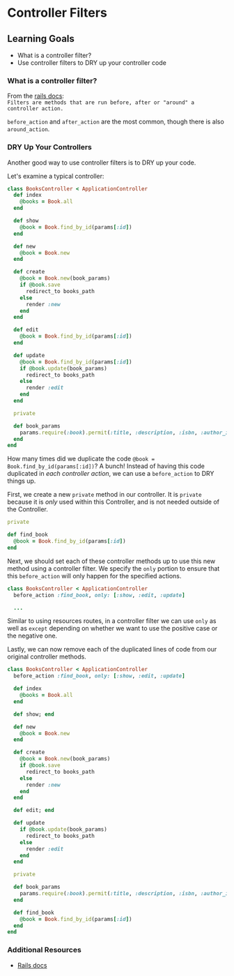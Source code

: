 # Controller Filters

## Learning Goals
- What is a controller filter?
- Use controller filters to DRY up your controller code

### What is a controller filter?
From the [rails docs](http://guides.rubyonrails.org/action_controller_overview.html#filters):  
  `Filters are methods that are run before, after or "around" a controller action.`

`before_action` and `after_action` are the most common, though there is also `around_action`.

### DRY Up Your Controllers
Another good way to use controller filters is to DRY up your code.

Let's examine a typical controller:
```ruby
class BooksController < ApplicationController
  def index
    @books = Book.all
  end

  def show
    @book = Book.find_by_id(params[:id])
  end

  def new
    @book = Book.new
  end

  def create
    @book = Book.new(book_params)
    if @book.save
      redirect_to books_path
    else
      render :new
    end
  end

  def edit
    @book = Book.find_by_id(params[:id])
  end

  def update
    @book = Book.find_by_id(params[:id])
    if @book.update(book_params)
      redirect_to books_path
    else
      render :edit
    end
  end

  private

  def book_params
    params.require(:book).permit(:title, :description, :isbn, :author_id)
  end
end
```

How many times did we duplicate the code `@book = Book.find_by_id(params[:id])`? A bunch! Instead of having this code duplicated in _each controller action_, we can use a `before_action` to DRY things up.

First, we create a new `private` method in our controller. It is  `private` because it is _only_ used within this Controller, and is not needed outside of the Controller.
```ruby
private

def find_book
  @book = Book.find_by_id(params[:id])
end
```

Next, we should set each of these controller methods up to use this new method using a controller filter. We specify the `only` portion to ensure that this `before_action` will only happen for the specified actions.
```ruby
class BooksController < ApplicationController
  before_action :find_book, only: [:show, :edit, :update]

  ...
```

Similar to using resources routes, in a controller filter we can use `only` as well as `except` depending on whether we want to use the positive case or the negative one.

Lastly, we can now remove each of the duplicated lines of code from our original controller methods.
```ruby
class BooksController < ApplicationController
  before_action :find_book, only: [:show, :edit, :update]

  def index
    @books = Book.all
  end

  def show; end

  def new
    @book = Book.new
  end

  def create
    @book = Book.new(book_params)
    if @book.save
      redirect_to books_path
    else
      render :new
    end
  end

  def edit; end

  def update
    if @book.update(book_params)
      redirect_to books_path
    else
      render :edit
    end
  end

  private

  def book_params
    params.require(:book).permit(:title, :description, :isbn, :author_id)
  end

  def find_book
    @book = Book.find_by_id(params[:id])
  end
end
```


### Additional Resources
- [Rails docs](http://guides.rubyonrails.org/action_controller_overview.html#filters)
